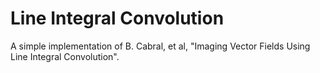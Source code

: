 # Line Integral Convolution
A simple implementation of B. Cabral, et al, "Imaging Vector Fields Using Line Integral Convolution".

